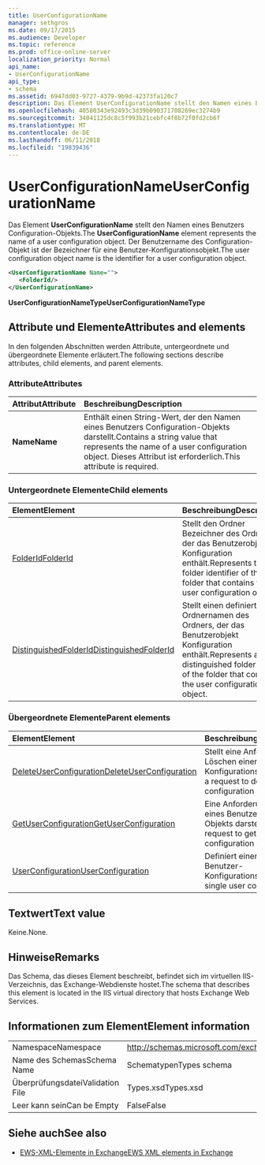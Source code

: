 ```yaml
---
title: UserConfigurationName
manager: sethgros
ms.date: 09/17/2015
ms.audience: Developer
ms.topic: reference
ms.prod: office-online-server
localization_priority: Normal
api_name:
- UserConfigurationName
api_type:
- schema
ms.assetid: 6947dd03-9727-4379-9b9d-42373fa120c7
description: Das Element UserConfigurationName stellt den Namen eines Benutzers Configuration-Objekts. Der Benutzername des Configuration-Objekt ist der Bezeichner für eine Benutzer-Konfigurationsobjekt.
ms.openlocfilehash: 40580343e92493c3d39b090371708269ec3274b9
ms.sourcegitcommit: 34041125dc8c5f993b21cebfc4f8b72f0fd2cb6f
ms.translationtype: MT
ms.contentlocale: de-DE
ms.lasthandoff: 06/11/2018
ms.locfileid: "19839436"
---
```

# <a name="userconfigurationname"></a><span data-ttu-id="0d9e7-104">UserConfigurationName</span><span class="sxs-lookup"><span data-stu-id="0d9e7-104">UserConfigurationName</span></span>

<span data-ttu-id="0d9e7-105">Das Element **UserConfigurationName** stellt den Namen eines Benutzers Configuration-Objekts.</span><span class="sxs-lookup"><span data-stu-id="0d9e7-105">The **UserConfigurationName** element represents the name of a user configuration object.</span></span> <span data-ttu-id="0d9e7-106">Der Benutzername des Configuration-Objekt ist der Bezeichner für eine Benutzer-Konfigurationsobjekt.</span><span class="sxs-lookup"><span data-stu-id="0d9e7-106">The user configuration object name is the identifier for a user configuration object.</span></span> 
  
```XML
<UserConfigurationName Name="">
   <FolderId/>
</UserConfigurationName>
```

 <span data-ttu-id="0d9e7-107">**UserConfigurationNameType**</span><span class="sxs-lookup"><span data-stu-id="0d9e7-107">**UserConfigurationNameType**</span></span>
## <a name="attributes-and-elements"></a><span data-ttu-id="0d9e7-108">Attribute und Elemente</span><span class="sxs-lookup"><span data-stu-id="0d9e7-108">Attributes and elements</span></span>

<span data-ttu-id="0d9e7-109">In den folgenden Abschnitten werden Attribute, untergeordnete und übergeordnete Elemente erläutert.</span><span class="sxs-lookup"><span data-stu-id="0d9e7-109">The following sections describe attributes, child elements, and parent elements.</span></span>
  
### <a name="attributes"></a><span data-ttu-id="0d9e7-110">Attribute</span><span class="sxs-lookup"><span data-stu-id="0d9e7-110">Attributes</span></span>

|<span data-ttu-id="0d9e7-111">**Attribut**</span><span class="sxs-lookup"><span data-stu-id="0d9e7-111">**Attribute**</span></span>|<span data-ttu-id="0d9e7-112">**Beschreibung**</span><span class="sxs-lookup"><span data-stu-id="0d9e7-112">**Description**</span></span>|
|:-----|:-----|
|<span data-ttu-id="0d9e7-113">**Name**</span><span class="sxs-lookup"><span data-stu-id="0d9e7-113">**Name**</span></span> <br/> |<span data-ttu-id="0d9e7-114">Enthält einen String-Wert, der den Namen eines Benutzers Configuration-Objekts darstellt.</span><span class="sxs-lookup"><span data-stu-id="0d9e7-114">Contains a string value that represents the name of a user configuration object.</span></span> <span data-ttu-id="0d9e7-115">Dieses Attribut ist erforderlich.</span><span class="sxs-lookup"><span data-stu-id="0d9e7-115">This attribute is required.</span></span>  <br/> |
   
### <a name="child-elements"></a><span data-ttu-id="0d9e7-116">Untergeordnete Elemente</span><span class="sxs-lookup"><span data-stu-id="0d9e7-116">Child elements</span></span>

|<span data-ttu-id="0d9e7-117">**Element**</span><span class="sxs-lookup"><span data-stu-id="0d9e7-117">**Element**</span></span>|<span data-ttu-id="0d9e7-118">**Beschreibung**</span><span class="sxs-lookup"><span data-stu-id="0d9e7-118">**Description**</span></span>|
|:-----|:-----|
|[<span data-ttu-id="0d9e7-119">FolderId</span><span class="sxs-lookup"><span data-stu-id="0d9e7-119">FolderId</span></span>](folderid.md) <br/> |<span data-ttu-id="0d9e7-120">Stellt den Ordner Bezeichner des Ordners, der das Benutzerobjekt Konfiguration enthält.</span><span class="sxs-lookup"><span data-stu-id="0d9e7-120">Represents the folder identifier of the folder that contains the user configuration object.</span></span>  <br/> |
|[<span data-ttu-id="0d9e7-121">DistinguishedFolderId</span><span class="sxs-lookup"><span data-stu-id="0d9e7-121">DistinguishedFolderId</span></span>](distinguishedfolderid.md) <br/> |<span data-ttu-id="0d9e7-122">Stellt einen definierten Ordnernamen des Ordners, der das Benutzerobjekt Konfiguration enthält.</span><span class="sxs-lookup"><span data-stu-id="0d9e7-122">Represents a distinguished folder name of the folder that contains the user configuration object.</span></span>  <br/> |
   
### <a name="parent-elements"></a><span data-ttu-id="0d9e7-123">Übergeordnete Elemente</span><span class="sxs-lookup"><span data-stu-id="0d9e7-123">Parent elements</span></span>

|<span data-ttu-id="0d9e7-124">**Element**</span><span class="sxs-lookup"><span data-stu-id="0d9e7-124">**Element**</span></span>|<span data-ttu-id="0d9e7-125">**Beschreibung**</span><span class="sxs-lookup"><span data-stu-id="0d9e7-125">**Description**</span></span>|
|:-----|:-----|
|[<span data-ttu-id="0d9e7-126">DeleteUserConfiguration</span><span class="sxs-lookup"><span data-stu-id="0d9e7-126">DeleteUserConfiguration</span></span>](deleteuserconfiguration.md) <br/> |<span data-ttu-id="0d9e7-127">Stellt eine Anforderung zum Löschen einer Benutzer-Konfigurationsobjekt.</span><span class="sxs-lookup"><span data-stu-id="0d9e7-127">Represents a request to delete a user configuration object.</span></span>  <br/> |
|[<span data-ttu-id="0d9e7-128">GetUserConfiguration</span><span class="sxs-lookup"><span data-stu-id="0d9e7-128">GetUserConfiguration</span></span>](getuserconfiguration.md) <br/> |<span data-ttu-id="0d9e7-129">Eine Anforderung zum Abrufen eines Benutzers Konfiguration-Objekts darstellt.</span><span class="sxs-lookup"><span data-stu-id="0d9e7-129">Represents a request to get a user configuration object.</span></span>  <br/> |
|[<span data-ttu-id="0d9e7-130">UserConfiguration</span><span class="sxs-lookup"><span data-stu-id="0d9e7-130">UserConfiguration</span></span>](userconfiguration.md) <br/> |<span data-ttu-id="0d9e7-131">Definiert einen einzelnen Benutzer-Konfigurationsobjekt.</span><span class="sxs-lookup"><span data-stu-id="0d9e7-131">Defines a single user configuration object.</span></span>  <br/> |
   
## <a name="text-value"></a><span data-ttu-id="0d9e7-132">Textwert</span><span class="sxs-lookup"><span data-stu-id="0d9e7-132">Text value</span></span>

<span data-ttu-id="0d9e7-133">Keine.</span><span class="sxs-lookup"><span data-stu-id="0d9e7-133">None.</span></span>
  
## <a name="remarks"></a><span data-ttu-id="0d9e7-134">Hinweise</span><span class="sxs-lookup"><span data-stu-id="0d9e7-134">Remarks</span></span>

<span data-ttu-id="0d9e7-135">Das Schema, das dieses Element beschreibt, befindet sich im virtuellen IIS-Verzeichnis, das Exchange-Webdienste hostet.</span><span class="sxs-lookup"><span data-stu-id="0d9e7-135">The schema that describes this element is located in the IIS virtual directory that hosts Exchange Web Services.</span></span>
  
## <a name="element-information"></a><span data-ttu-id="0d9e7-136">Informationen zum Element</span><span class="sxs-lookup"><span data-stu-id="0d9e7-136">Element information</span></span>

|||
|:-----|:-----|
|<span data-ttu-id="0d9e7-137">Namespace</span><span class="sxs-lookup"><span data-stu-id="0d9e7-137">Namespace</span></span>  <br/> |http://schemas.microsoft.com/exchange/services/2006/types  <br/> |
|<span data-ttu-id="0d9e7-138">Name des Schemas</span><span class="sxs-lookup"><span data-stu-id="0d9e7-138">Schema Name</span></span>  <br/> |<span data-ttu-id="0d9e7-139">Schematypen</span><span class="sxs-lookup"><span data-stu-id="0d9e7-139">Types schema</span></span>  <br/> |
|<span data-ttu-id="0d9e7-140">Überprüfungsdatei</span><span class="sxs-lookup"><span data-stu-id="0d9e7-140">Validation File</span></span>  <br/> |<span data-ttu-id="0d9e7-141">Types.xsd</span><span class="sxs-lookup"><span data-stu-id="0d9e7-141">Types.xsd</span></span>  <br/> |
|<span data-ttu-id="0d9e7-142">Leer kann sein</span><span class="sxs-lookup"><span data-stu-id="0d9e7-142">Can be Empty</span></span>  <br/> |<span data-ttu-id="0d9e7-143">False</span><span class="sxs-lookup"><span data-stu-id="0d9e7-143">False</span></span>  <br/> |
   
## <a name="see-also"></a><span data-ttu-id="0d9e7-144">Siehe auch</span><span class="sxs-lookup"><span data-stu-id="0d9e7-144">See also</span></span>



- [<span data-ttu-id="0d9e7-145">EWS-XML-Elemente in Exchange</span><span class="sxs-lookup"><span data-stu-id="0d9e7-145">EWS XML elements in Exchange</span></span>](ews-xml-elements-in-exchange.md)

